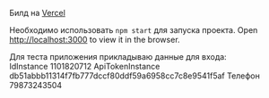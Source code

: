 Билд на <a href='https://whats-app-eta.vercel.app/'>Vercel</a>

Необходимо использовать `npm start` для запуска проекта.
Open [http://localhost:3000](http://localhost:3000) to view it in the browser.

Для теста приложения прикладываю данные для входа: <br/>
IdInstance 1101820712 ApiTokenInstance	db51abbb11314f7fb777dccf80ddf59a6958cc7c8e9541f5af Телефон 79873243504
